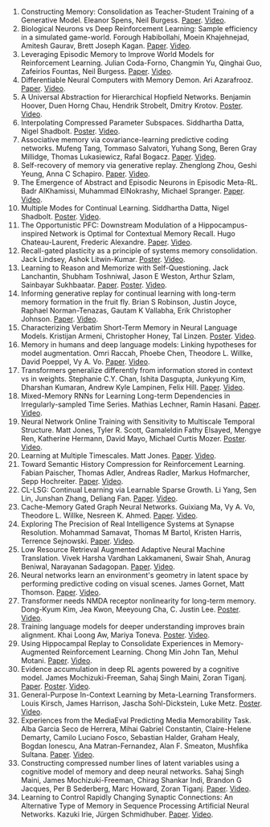 1. Constructing Memory: Consolidation as Teacher-Student Training of a Generative Model. Eleanor Spens, Neil Burgess. [Paper](https://openreview.net/forum?id=1PNJmMwHys). [Video](https://youtu.be/F1KVuWgTF0E).
2. Biological Neurons vs Deep Reinforcement Learning: Sample efficiency in a simulated game-world. Forough Habibollahi, Moein Khajehnejad, Amitesh Gaurav, Brett Joseph Kagan. [Paper](https://openreview.net/forum?id=4dy11uR96ie). [Video](https://youtu.be/_QloC8gVqDA).
3. Leveraging Episodic Memory to Improve World Models for Reinforcement Learning. Julian Coda-Forno, Changmin Yu, Qinghai Guo, Zafeirios Fountas, Neil Burgess. [Paper](https://openreview.net/forum?id=XgDJNzBBgrc). [Video](https://youtu.be/Vd3SqFjLcT4).
4. Differentiable Neural Computers with Memory Demon. Ari Azarafrooz. [Paper](https://openreview.net/forum?id=3Egd1N_ChZ_). [Video](https://youtu.be/TplyJMKrMr4).
5. A Universal Abstraction for Hierarchical Hopfield Networks. Benjamin Hoover, Duen Horng Chau, Hendrik Strobelt, Dmitry Krotov. [Poster](posters/poster_5.pdf). [Video](https://www.youtube.com/watch?v=x_jJed5KjP8).
6. Interpolating Compressed Parameter Subspaces. Siddhartha Datta, Nigel Shadbolt. [Poster](unavailable). [Video](https://www.youtube.com/watch?v=J8L69slXjl4).
7. Associative memory via covariance-learning predictive coding networks. Mufeng Tang, Tommaso Salvatori, Yuhang Song, Beren Gray Millidge, Thomas Lukasiewicz, Rafal Bogacz. [Paper](https://openreview.net/forum?id=7mgtCKm8k_). [Video](https://youtu.be/Trn_1Q6qZdE).
8. Self-recovery of memory via generative replay. Zhenglong Zhou, Geshi Yeung, Anna C Schapiro. [Paper](https://openreview.net/forum?id=eLGhZ6lPipU). [Video](https://www.youtube.com/watch?v=vx1raAyDgMY).
9. The Emergence of Abstract and Episodic Neurons in Episodic Meta-RL. Badr AlKhamissi, Muhammad ElNokrashy, Michael Spranger. [Paper](https://openreview.net/forum?id=EmH6CgI6RO). [Video](unavailable).
10. Multiple Modes for Continual Learning. Siddhartha Datta, Nigel Shadbolt. [Poster](unavailable). [Video](https://www.youtube.com/watch?v=rtH2EZeNcaw).
11. The Opportunistic PFC: Downstream Modulation of a Hippocampus-inspired Network is Optimal for Contextual Memory Recall. Hugo Chateau-Laurent, Frederic Alexandre. [Paper](https://openreview.net/forum?id=ObRr7gFUQ3R). [Video](https://recorder-v3.slideslive.com/?share=77434&s=5dd2ab3a-d730-45eb-a887-fd3d2c5639f1).
12. Recall-gated plasticity as a principle of systems memory consolidation. Jack Lindsey, Ashok Litwin-Kumar. [Poster](unavailable). [Video](unavailable).
13. Learning to Reason and Memorize with Self-Questioning. Jack Lanchantin, Shubham Toshniwal, Jason E Weston, Arthur Szlam, Sainbayar Sukhbaatar. [Paper](https://openreview.net/forum?id=koaxgmGG0mX). [Poster](posters/poster_16.pdf). [Video](https://recorder-v3.slideslive.com/#/share?share=78356&s=b216b880-3496-464c-a5d4-0cda4830c677).
14. Informing generative replay for continual learning with long-term memory formation in the fruit fly. Brian S Robinson, Justin Joyce, Raphael Norman-Tenazas, Gautam K Vallabha, Erik Christopher Johnson. [Paper](https://openreview.net/forum?id=v6X8ML0fO2L). [Video](https://youtu.be/grJxdWNi10k).
15. Characterizing Verbatim Short-Term Memory in Neural Language Models. Kristijan Armeni, Christopher Honey, Tal Linzen. [Poster](unavailable). [Video](https://youtu.be/MWhsm4rMSxc).
16. Memory in humans and deep language models: Linking hypotheses for model augmentation. Omri Raccah, Phoebe Chen, Theodore L. Willke, David Poeppel, Vy A. Vo. [Paper](https://openreview.net/forum?id=5VCN8KbaCO). [Video](https://vimeo.com/manage/videos/771770003/privacy).
17. Transformers generalize differently from information stored in context vs in weights. Stephanie C.Y. Chan, Ishita Dasgupta, Junkyung Kim, Dharshan Kumaran, Andrew Kyle Lampinen, Felix Hill. [Paper](https://openreview.net/forum?id=E0Y52VNQ-LD). [Video](https://www.youtube.com/watch?v=Cqdyobq18Tk).
18. Mixed-Memory RNNs for Learning Long-term Dependencies in Irregularly-sampled Time Series. Mathias Lechner, Ramin Hasani. [Paper](https://openreview.net/forum?id=W5PRx-SlzxA). [Video](https://youtu.be/E8hHioZM5-M).
19. Neural Network Online Training with Sensitivity to Multiscale Temporal Structure. Matt Jones, Tyler R. Scott, Gamaleldin Fathy Elsayed, Mengye Ren, Katherine Hermann, David Mayo, Michael Curtis Mozer. [Poster](unavailable). [Video](https://drive.google.com/file/d/1rERjhNuvvBBPCSF8bpWvUGJdxQOhAmiz/view?usp=drive_web).
20. Learning at Multiple Timescales. Matt Jones. [Paper](https://openreview.net/forum?id=hDwsgV5olu4). [Video](https://drive.google.com/file/d/1QDlePHw-TuE0wmVI9kbC_iO3CERr9WFk/view?usp=drive_web).
21. Toward Semantic History Compression for Reinforcement Learning. Fabian Paischer, Thomas Adler, Andreas Radler, Markus Hofmarcher, Sepp Hochreiter. [Paper](https://openreview.net/forum?id=X4TNbnvRzjw). [Video](https://youtu.be/TIgZT4_2oOg).
22. CL-LSG: Continual Learning via Learnable Sparse Growth. Li Yang, Sen Lin, Junshan Zhang, Deliang Fan. [Paper](https://openreview.net/forum?id=xdAVqcCCBg). [Video](https://www.youtube.com/watch?v=i85GwHoU0aM).
23. Cache-Memory Gated Graph Neural Networks. Guixiang Ma, Vy A. Vo, Theodore L. Willke, Nesreen K. Ahmed. [Paper](https://openreview.net/forum?id=EDheExoQuJN). [Video](unavailable).
24. Exploring The Precision of Real Intelligence Systems at Synapse Resolution. Mohammad Samavat, Thomas M Bartol, Kristen Harris, Terrence Sejnowski. [Paper](https://openreview.net/forum?id=yneAkBPuw_U). [Video](unavailable).
25. Low Resource Retrieval Augmented Adaptive Neural Machine Translation. Vivek Harsha Vardhan Lakkamaneni, Swair Shah, Anurag Beniwal, Narayanan Sadagopan. [Paper](https://openreview.net/forum?id=TJayxsNvu-). [Video](https://drive.google.com/file/d/1GymE6_RvNk5SVPc1aXMOuczGNaPThbC2/view).
26. Neural networks learn an environment's geometry in latent space by performing predictive coding on visual scenes. James Gornet, Matt Thomson. [Paper](https://openreview.net/forum?id=88cgu5biYFr). [Video](unavailable).
27. Transformer needs NMDA receptor nonlinearity for long-term memory. Dong-Kyum Kim, Jea Kwon, Meeyoung Cha, C. Justin Lee. [Poster](unavailable). [Video](https://youtu.be/PQA_HuXTfes).
28. Training language models for deeper understanding improves brain alignment. Khai Loong Aw, Mariya Toneva. [Poster](posters/poster_37.pdf). [Video](https://youtu.be/rEVvJb1odoo).
29. Using Hippocampal Replay to Consolidate Experiences in Memory-Augmented Reinforcement Learning. Chong Min John Tan, Mehul Motani. [Paper](https://openreview.net/forum?id=RAOVIJ8rZR). [Video](https://www.youtube.com/watch?v=lm5ozEzoolE).
30. Evidence accumulation in deep RL agents powered by a cognitive model. James Mochizuki-Freeman, Sahaj Singh Maini, Zoran Tiganj. [Paper](https://openreview.net/forum?id=TkdMoMxbVz). [Poster](posters/poster_39.pdf). [Video](https://www.youtube.com/watch?v=RkbAsCRpsP0).
31. General-Purpose In-Context Learning by Meta-Learning Transformers. Louis Kirsch, James Harrison, Jascha Sohl-Dickstein, Luke Metz. [Poster](unavailable). [Video](https://youtu.be/k02rygHSlrA).
32. Experiences from the MediaEval Predicting Media Memorability Task. Alba Garcia Seco de Herrera, Mihai Gabriel Constantin, Claire-Helene Demarty, Camilo Luciano Fosco, Sebastian Halder, Graham Healy, Bogdan Ionescu, Ana Matran-Fernandez, Alan F. Smeaton, Mushfika Sultana. [Paper](https://openreview.net/forum?id=GHdAnPJg0K9). [Video](https://youtu.be/LQyWnpQho6o).
33. Constructing compressed number lines of latent variables using a cognitive model of memory and deep neural networks. Sahaj Singh Maini, James Mochizuki-Freeman, Chirag Shankar Indi, Brandon G Jacques, Per B Sederberg, Marc Howard, Zoran Tiganj. [Paper](https://openreview.net/forum?id=3sYUImTOP99). [Video](https://youtu.be/ZGJDHycWEBQ).
34. Learning to Control Rapidly Changing Synaptic Connections: An Alternative Type of Memory in Sequence Processing Artificial Neural Networks. Kazuki Irie, Jürgen Schmidhuber. [Paper](https://openreview.net/forum?id=0v8F7-los8i). [Video](https://drive.google.com/file/d/1fguRNEZ0VvN0o-Ozb1ucPofdC5p48eot/view?usp=sharing).
